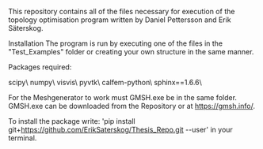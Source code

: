 This repository contains all of the files necessary for execution of the topology optimisation program written by Daniel Pettersson and Erik Säterskog.

Installation
  The program is run by executing one of the files in the "Test_Examples" folder or creating your own structure in the same manner.

  Packages required:

  scipy\\
  numpy\\
  visvis\\
  pyvtk\\
  calfem-python\\
  sphinx==1.6.6\\

  For the Meshgenerator to work must GMSH.exe be in the same folder. GMSH.exe can be downloaded from the Repository or at https://gmsh.info/.

  To install the package write: 'pip install git+https://github.com/ErikSaterskog/Thesis_Repo.git --user' in your terminal.


